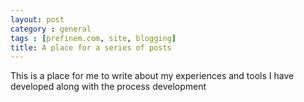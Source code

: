 ```yaml
---
layout: post
category : general
tags : [prefinem.com, site, blogging]
title: A place for a series of posts
---
```


This is a place for me to write about my experiences and tools I have developed along with the process development